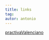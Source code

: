 ```yaml
---
title: links
tag:
autor: antonio
---
```

[practivaValenciano](https://www.practicavalenciano.es/es/)
